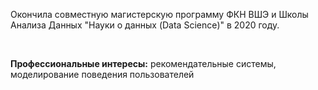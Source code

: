 Окончила совместную магистерскую программу ФКН ВШЭ и Школы Анализа Данных "Науки о данных (Data Science)" в 2020 году.

&nbsp; 

**Профессиональные интересы:** рекомендательные системы, моделирование поведения пользователей
